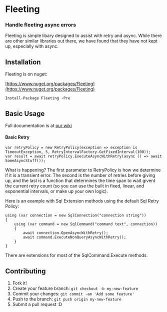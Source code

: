 # Fleeting
### Handle fleeting async errors 
Fleeting is simple libary designed to assist with retry and async.  While there are other similar libraries out there, we have found that they have not kept up, especially with async.

## Installation

Fleeting is on nuget:

[https://www.nuget.org/packages/Fleeting](https://www.nuget.org/packages/Fleeting)

    Install-Package Fleeting -Pre 

## Basic Usage

Full documentation is at [our wiki](https://github.com/cleverguy25/Fleeting/wiki)

#### Basic Retry

    var retryPolicy = new RetryPolicy(exception => exception is TimeoutException, 5, RetryIntervalFactory.GetFixedInterval(100));
    var result = await retryPolicy.ExecuteAsyncWithRetry(async () => await SomeAsyncStuff());

What is happening?  The first parameter to RetryPolicy is how we determine if it is a transient error.  The second is the number of retries before giving up, and the last is a function that determines the time span to wait givent the current retry count (so you can use the built in fixed, linear, and exponential intervals, or make up your own logic).

Here is an example with Sql Extension methods using the default Sql Retry Policy:

    using (var connection = new SqlConnection("connection string"))
    {
        using (var command = new SqlCommand("command text", connection))
        {
            await connection.OpenAsyncWithRetry();
            await command.ExecuteNonQueryAsyncWithRetry();
        }
    }
There are extensions for most of the SqlCommand.Execute methods.

## Contributing

1. Fork it!
2. Create your feature branch: `git checkout -b my-new-feature`
3. Commit your changes: `git commit -am 'Add some feature'`
4. Push to the branch: `git push origin my-new-feature`
5. Submit a pull request :D
